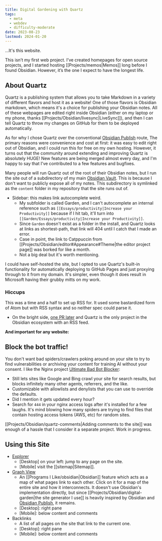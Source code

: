 ```yaml
---
title: Digital Gardening with Quartz
tags:
  - meta
  - webdev
  - difficulty-moderate
date: 2023-08-23
lastmod: 2024-01-20
---
```

...It's this website.

This isn’t my first web project. I’ve created homepages for open source projects, and I started hosting [[Projects/memos|Memos]] long before I found Obsidian. However, it’s the one I expect to have the longest life. 
## About Quartz
Quartz is a publishing system that allows you to take Markdown in a variety of different flavors and host it as a website! One of those flavors is Obsidian markdown, which means it's a choice for publishing your Obsidian notes. All of these webpages are edited right inside Obsidian (either on my laptop or my phone, thanks [[Projects/Obsidian/livesync|LiveSync]]), and then I can tell Quartz to throw my changes on GitHub for them to be deployed automatically.

As for why I chose Quartz over the conventional [Obsidian Publish](https://obsidian.md/publish) route, The primary reasons were convenience and cost at first: it was easy to edit right out of Obsidian, and I could run this for free on my own hosting. However, it turns out that the community around extending and improving Quartz is absolutely HUGE! New features are being merged almost every day, and I'm happy to say that I've contributed to a few features and bugfixes.

Many people will run Quartz out of the root of their Obsidian notes, but I run the site out of a subdirectory of my main [Obsidian Vault](https://help.obsidian.md/Getting+started/Create+a+vault). This is because I don't want to publicly expose all of my notes. This subdirectory is symlinked as the `content` folder in my repository that the site runs out of. 
- Sidebar: this makes link autocomplete weird. 
	- My subfolder is called Garden, and I can't autocomplete an internal reference such as `[[Essays/productivity|Increase your Productivity]]` because if I hit tab, it'll turn into `[[Garden/Essays/productivity|Increase your Productivity]]`. 
	- Since `Garden` doesn't exist as a folder in the install, and Quartz looks at links as shortest-path, that link will 404 until I catch that I made an error. 
	- Case in point, the link to Catppuccin from [[Projects/Obsidian/editor#Appearance#Theme|the editor project page]] was borked for like a month.
	- Not a big deal but it's worth mentioning.

I could have self-hosted the site, but I opted to use Quartz's built-in functionality for automatically deploying to GitHub Pages and just proxying through to it from my domain. It's simpler, even though it does result in Microsoft having their grubby mitts on my work.
### Hiccups
This was a time and a half to set up RSS for. It used some bastardized form of Atom but with RSS syntax and so neither spec could parse it.
- On the bright side, [one PR later](https://github.com/jackyzha0/quartz/pull/407) and Quartz is the only project in the Obsidian ecosystem with an RSS feed. 

**And important for any website:** 
## Block the bot traffic! 
You don't want bad spiders/crawlers poking around on your site to try to find vulnerabilities or archiving your content for training AI without your consent. I like the Nginx project [Ultimate Bad Bot Blocker](https://github.com/mitchellkrogza/nginx-ultimate-bad-bot-blocker): 
- Still lets sites like Google and Bing crawl your site for search results, but blocks infinitely many other agents, referrers, and the like. 
- Customizable with allowlists and denylists that you can use to override the defaults. 
- Did I mention it gets updated every hour? 
- Search for `444` in your nginx access logs after it's installed for a few laughs. It's mind blowing how many spiders are trying to find files that contain hosting access tokens (AWS, etc) for random sites.

[[Projects/Obsidian/quartz-comments|Adding comments to the site]] was enough of a hassle that I consider it a separate project. Work in progress.

## Using this Site
- [Explorer](https://quartz.jzhao.xyz/features/explorer) 
	- \[Desktop\] on your left: jump to any page on the site.
	- \[Mobile\] visit the [[sitemap|Sitemap]].
- [Graph View](https://help.obsidian.md/Plugins/Graph+view) 
	- An [[Programs I Like/obsidian|Obsidian]] feature which acts as a map of what pages link to each other. Click on it for a map of the entire site and how it interconnects. It doesn't use Obsidian's implementation directly, but since [[Projects/Obsidian/digital-garden|the site generator I use]] is heavily inspired by Obsidian and [Obsidian Publish]( https://obsidian.md/publish ), it remains.
	- \[Desktop\]: right pane
	- \[Mobile\]: below content and comments
- Backlinks
	- A list of all pages on the site that link to the current one.
	- \[Desktop\]: right pane
	- \[Mobile\]: below content and comments